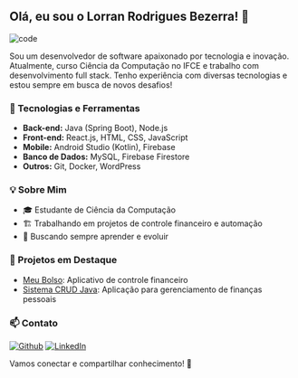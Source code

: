 ## Olá, eu sou o Lorran Rodrigues Bezerra! 👋

![code](https://github.com/LorranBezerra/LorranBezerra/assets/102883435/665b5655-dc1e-42d9-8588-8a3a5dee7986)

Sou um desenvolvedor de software apaixonado por tecnologia e inovação. Atualmente, curso Ciência da Computação no IFCE e trabalho com desenvolvimento full stack. Tenho experiência com diversas tecnologias e estou sempre em busca de novos desafios!

### 🚀 Tecnologias e Ferramentas
- **Back-end:** Java (Spring Boot), Node.js
- **Front-end:** React.js, HTML, CSS, JavaScript
- **Mobile:** Android Studio (Kotlin), Firebase
- **Banco de Dados:** MySQL, Firebase Firestore
- **Outros:** Git, Docker, WordPress

### 💡 Sobre Mim
- 🎓 Estudante de Ciência da Computação
- 🏗️ Trabalhando em projetos de controle financeiro e automação
- 🎯 Buscando sempre aprender e evoluir

### 📌 Projetos em Destaque
- [Meu Bolso](#): Aplicativo de controle financeiro
- [Sistema CRUD Java](#): Aplicação para gerenciamento de finanças pessoais

### 📫 Contato
<p><a href="#" target="_blank"><img alt="Github" src="https://img.shields.io/badge/GitHub-%2312100E.svg?&style=for-the-badge&logo=Github&logoColor=white" /></a> <a href="https://www.linkedin.com/in/lorran-bezerra/" target="_blank"><img alt="LinkedIn" src="https://img.shields.io/badge/linkedin-%230077B5.svg?&style=for-the-badge&logo=linkedin&logoColor=white" /></a> </p>

Vamos conectar e compartilhar conhecimento! 🚀

<!---
LorranBezerra/LorranBezerra is a ✨ special ✨ repository because its `README.md` (this file) appears on your GitHub profile.
You can click the Preview link to take a look at your changes.
--->


